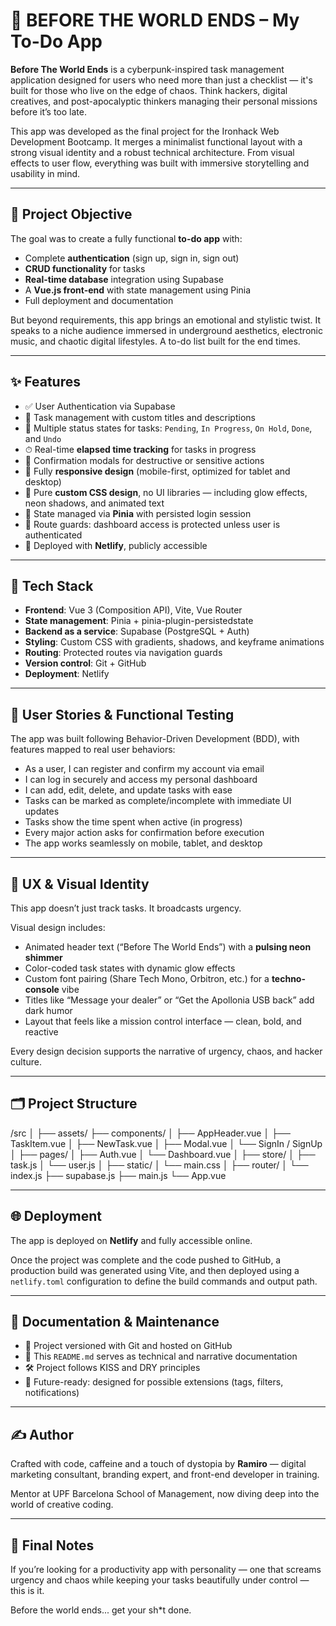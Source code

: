 # 🧠 BEFORE THE WORLD ENDS – My To-Do App

**Before The World Ends** is a cyberpunk-inspired task management application designed for users who need more than just a checklist — it's built for those who live on the edge of chaos. Think hackers, digital creatives, and post-apocalyptic thinkers managing their personal missions before it’s too late.

This app was developed as the final project for the Ironhack Web Development Bootcamp. It merges a minimalist functional layout with a strong visual identity and a robust technical architecture. From visual effects to user flow, everything was built with immersive storytelling and usability in mind.

---

## 🎯 Project Objective

The goal was to create a fully functional **to-do app** with:

- Complete **authentication** (sign up, sign in, sign out)
- **CRUD functionality** for tasks
- **Real-time database** integration using Supabase
- A **Vue.js front-end** with state management using Pinia
- Full deployment and documentation

But beyond requirements, this app brings an emotional and stylistic twist. It speaks to a niche audience immersed in underground aesthetics, electronic music, and chaotic digital lifestyles. A to-do list built for the end times.

---

## ✨ Features

- ✅ User Authentication via Supabase
- 🧠 Task management with custom titles and descriptions
- 🔁 Multiple status states for tasks: `Pending`, `In Progress`, `On Hold`, `Done`, and `Undo`
- ⏱ Real-time **elapsed time tracking** for tasks in progress
- 🧩 Confirmation modals for destructive or sensitive actions
- 📱 Fully **responsive design** (mobile-first, optimized for tablet and desktop)
- 🌈 Pure **custom CSS design**, no UI libraries — including glow effects, neon shadows, and animated text
- 🧠 State managed via **Pinia** with persisted login session
- 🔐 Route guards: dashboard access is protected unless user is authenticated
- 🚀 Deployed with **Netlify**, publicly accessible

---

## 🧱 Tech Stack

- **Frontend**: Vue 3 (Composition API), Vite, Vue Router
- **State management**: Pinia + pinia-plugin-persistedstate
- **Backend as a service**: Supabase (PostgreSQL + Auth)
- **Styling**: Custom CSS with gradients, shadows, and keyframe animations
- **Routing**: Protected routes via navigation guards
- **Version control**: Git + GitHub
- **Deployment**: Netlify

---

## 🧪 User Stories & Functional Testing

The app was built following Behavior-Driven Development (BDD), with features mapped to real user behaviors:

- As a user, I can register and confirm my account via email
- I can log in securely and access my personal dashboard
- I can add, edit, delete, and update tasks with ease
- Tasks can be marked as complete/incomplete with immediate UI updates
- Tasks show the time spent when active (in progress)
- Every major action asks for confirmation before execution
- The app works seamlessly on mobile, tablet, and desktop

---

## 🧠 UX & Visual Identity

This app doesn’t just track tasks. It broadcasts urgency.

Visual design includes:

- Animated header text (“Before The World Ends”) with a **pulsing neon shimmer**
- Color-coded task states with dynamic glow effects
- Custom font pairing (Share Tech Mono, Orbitron, etc.) for a **techno-console** vibe
- Titles like “Message your dealer” or “Get the Apollonia USB back” add dark humor
- Layout that feels like a mission control interface — clean, bold, and reactive

Every design decision supports the narrative of urgency, chaos, and hacker culture.

---

## 🗂 Project Structure

/src
│
├── assets/
├── components/
│   ├── AppHeader.vue
│   ├── TaskItem.vue
│   ├── NewTask.vue
│   ├── Modal.vue
│   └── SignIn / SignUp
│
├── pages/
│   ├── Auth.vue
│   └── Dashboard.vue
│
├── store/
│   ├── task.js
│   └── user.js
│
├── static/
│   └── main.css
│
├── router/
│   └── index.js
├── supabase.js
├── main.js
└── App.vue

---

## 🌐 Deployment

The app is deployed on **Netlify** and fully accessible online.

Once the project was complete and the code pushed to GitHub, a production build was generated using Vite, and then deployed using a `netlify.toml` configuration to define the build commands and output path.

---

## 📑 Documentation & Maintenance

- 💾 Project versioned with Git and hosted on GitHub
- 📘 This `README.md` serves as technical and narrative documentation
- 🛠 Project follows KISS and DRY principles
- 🌱 Future-ready: designed for possible extensions (tags, filters, notifications)

---

## ✍️ Author

Crafted with code, caffeine and a touch of dystopia by **Ramiro** — digital marketing consultant, branding expert, and front-end developer in training.

Mentor at UPF Barcelona School of Management, now diving deep into the world of creative coding.

---

## 🧭 Final Notes

If you’re looking for a productivity app with personality — one that screams urgency and chaos while keeping your tasks beautifully under control — this is it.

Before the world ends... get your sh*t done.